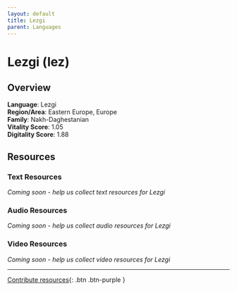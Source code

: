 ```yaml
---
layout: default
title: Lezgi
parent: Languages
---
```


# Lezgi (lez)

## Overview

**Language**: Lezgi  
**Region/Area**: Eastern Europe, Europe  
**Family**: Nakh-Daghestanian  
**Vitality Score**: 1.05  
**Digitality Score**: 1.88  

## Resources

### Text Resources
*Coming soon - help us collect text resources for Lezgi*

### Audio Resources
*Coming soon - help us collect audio resources for Lezgi*

### Video Resources
*Coming soon - help us collect video resources for Lezgi*

---

[Contribute resources](https://fairtrain.github.io/){: .btn .btn-purple }
